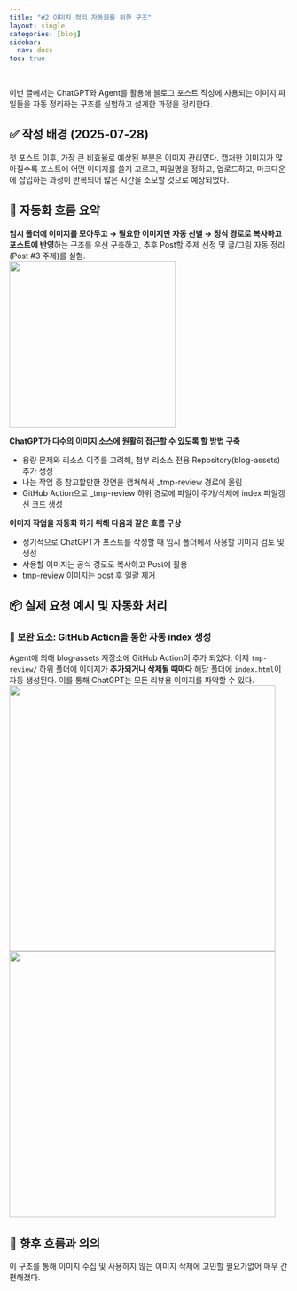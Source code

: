 ```yaml
---
title: "#2 이미지 정리 자동화를 위한 구조"
layout: single
categories: [blog]
sidebar:
  nav: docs
toc: true

---
```


이번 글에서는 ChatGPT와 Agent를 활용해 블로그 포스트 작성에 사용되는 이미지 파일들을 자동 정리하는 구조를 실험하고 설계한 과정을 정리한다.

## ✅ 작성 배경 (2025‑07‑28)

첫 포스트 이후, 가장 큰 비효율로 예상된 부분은 이미지 관리였다. 캡처한 이미지가 많아질수록 포스트에 어떤 이미지를 쓸지 고르고, 파일명을 정하고, 업로드하고, 마크다운에 삽입하는 과정이 반복되어 많은 시간을 소모할 것으로 예상되었다.

## 🧩 자동화 흐름 요약

**임시 폴더에 이미지를 모아두고 → 필요한 이미지만 자동 선별 → 정식 경로로 복사하고 포스트에 반영**하는 구조를 우선 구축하고, 추후 Post할 주제 선정 및 글/그림 자동 정리(Post #3 주제)를 실험.
<br/><img src="https://nonyma.github.io/blog-assets/2025-07/blog-setup-2/ChatGPT Image 2025년 7월 28일 오후 02_13_15.png" width="300" /><br/>

**ChatGPT가 다수의 이미지 소스에 원활히 접근할 수 있도록 할 방법 구축**
- 용량 문제와 리소스 이주를 고려해, 첨부 리소스 전용 Repository(blog-assets) 추가 생성
- 나는 작업 중 참고할만한 장면을 캡쳐해서 _tmp-review 경로에 올림
- GitHub Action으로 _tmp-review 하위 경로에 파일이 주가/삭제에 index 파일갱신 코드 생성

**이미지 작업을 자동화 하기 위해 다음과 같은 흐름 구상**
- 정기적으로 ChatGPT가 포스트를 작성할 때 임시 폴더에서 사용할 이미지 검토 및 생성
- 사용할 이미지는 공식 경로로 복사하고 Post에 활용
- tmp-review 이미지는 post 후 일괄 제거

## 📦 실제 요청 예시 및 자동화 처리

### 🔧 보완 요소: GitHub Action을 통한 자동 index 생성
Agent에 의해 blog‑assets 저장소에 GitHub Action이 추가 되었다. 
이제 `tmp-review/` 하위 폴더에 이미지가 **추가되거나 삭제될 때마다** 해당 폴더에 `index.html`이 자동 생성된다. 이를 통해 ChatGPT는 모든 리뷰용 이미지를 파악할 수 있다.
<br/><img src="https://nonyma.github.io/blog-assets/2025-07/blog-setup-2/스크린샷 2025-07-28 190901.png" width="480" />
<br/><img src="https://nonyma.github.io/blog-assets/2025-07/blog-setup-2/스크린샷 2025-07-28 191222.png" width="480" /><br/>

## 📍 향후 흐름과 의의

이 구조를 통해 이미지 수집 및 사용하지 않는 이미지 삭제에 고민할 필요가없어 매우 간편해졌다.
